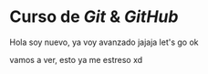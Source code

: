 # Curso  de _Git_ & _GitHub_

Hola soy nuevo, ya voy avanzado jajaja let's go ok

vamos a ver, esto ya me estreso xd